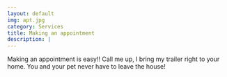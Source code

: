 ```yaml
---
layout: default
img: apt.jpg
category: Services
title: Making an appointment
description: |
---
```

Making an appointment is easy!! Call me up, I bring my trailer right to your home.   You and your pet never have to leave the house!
